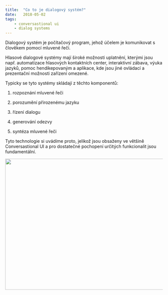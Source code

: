 ```yaml
---
title:  "Co to je dialogový systém?"
date:   2018-05-02
tags: 
    - conversastional ui
    - dialog systems
---
```

Dialogový systém je počítačový program, jehož účelem je komunikovat s člověkem pomocí mluvené řeči.

Hlasové dialogové systémy mají široké možnosti uplatnění, kterými jsou např. automatizace hlasových kontaktních center, interaktivní zábava, výuka jazyků, pomoc hendikepovaným a aplikace, kde jsou jiné ovládací a prezentační možnosti zařízení omezené.

Typicky se tyto systémy skládají z těchto komponentů:

1. rozpoznání mluvené řeči

2. porozumění přirozenému jazyku

3. řízení dialogu

4. generování odezvy

5. syntéza mluvené řeči

Tyto technologie si uvádíme proto, jelikož jsou obsaženy ve většině Conversastional UI a pro dostatečné pochopení určitých funkcionalit jsou fundamentální.
 
<p style="text-align:center"><img src="https://cdn.pixabay.com/photo/2016/11/09/03/19/communication-1809935_1280.png"
     style="width:50em; height:30em;" /></p>
